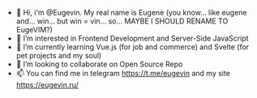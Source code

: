 - 👋 Hi, i'm @Eugevin. My real name is Eugene (you know... like eugene and... win... but win = vin... so... MAYBE I SHOULD RENAME TO EugeVIM?)
- 👀 I’m interested in Frontend Development and Server-Side JavaScript
- 🌱 I’m currently learning Vue.js (for job and commerce) and Svelte (for pet projects and my soul)
- 💞️ I’m looking to collaborate on Open Source Repo
- 📫 You can find me in telegram https://t.me/eugevin and my site https://eugevin.ru/
